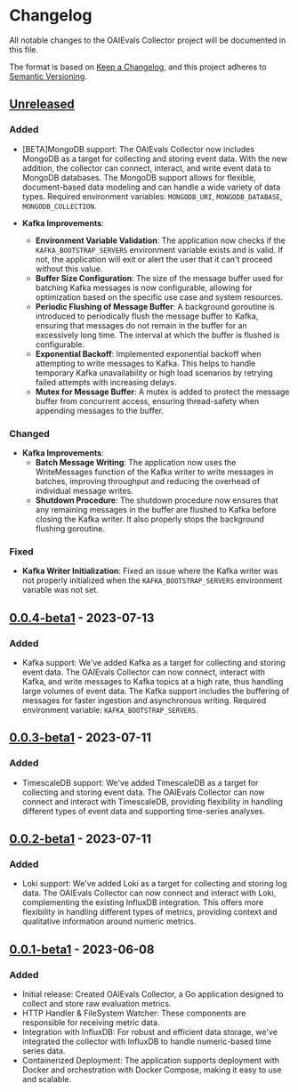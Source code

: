 # Changelog

All notable changes to the OAIEvals Collector project will be documented in this file.

The format is based on [Keep a Changelog](https://keepachangelog.com/en/1.0.0/),
and this project adheres to [Semantic Versioning](https://semver.org/spec/v2.0.0.html).

## [Unreleased]

### Added
- [BETA]MongoDB support: The OAIEvals Collector now includes MongoDB as a target for collecting and storing event data. With the new addition, the collector can connect, interact, and write event data to MongoDB databases. The MongoDB support allows for flexible, document-based data modeling and can handle a wide variety of data types. Required environment variables: `MONGODB_URI`, `MONGODB_DATABASE`, `MONGODB_COLLECTION`.

- **Kafka Improvements**:
    - **Environment Variable Validation**: The application now checks if the `KAFKA_BOOTSTRAP_SERVERS` environment variable exists and is valid. If not, the application will exit or alert the user that it can't proceed without this value.
    - **Buffer Size Configuration**: The size of the message buffer used for batching Kafka messages is now configurable, allowing for optimization based on the specific use case and system resources.
    - **Periodic Flushing of Message Buffer**: A background goroutine is introduced to periodically flush the message buffer to Kafka, ensuring that messages do not remain in the buffer for an excessively long time. The interval at which the buffer is flushed is configurable.
    - **Exponential Backoff**: Implemented exponential backoff when attempting to write messages to Kafka. This helps to handle temporary Kafka unavailability or high load scenarios by retrying failed attempts with increasing delays.
    - **Mutex for Message Buffer**: A mutex is added to protect the message buffer from concurrent access, ensuring thread-safety when appending messages to the buffer.

### Changed
- **Kafka Improvements**:
    - **Batch Message Writing**: The application now uses the WriteMessages function of the Kafka writer to write messages in batches, improving throughput and reducing the overhead of individual message writes.
    - **Shutdown Procedure**: The shutdown procedure now ensures that any remaining messages in the buffer are flushed to Kafka before closing the Kafka writer. It also properly stops the background flushing goroutine.

### Fixed
- **Kafka Writer Initialization**: Fixed an issue where the Kafka writer was not properly initialized when the `KAFKA_BOOTSTRAP_SERVERS` environment variable was not set.

## [0.0.4-beta1] - 2023-07-13

### Added
- Kafka support: We've added Kafka as a target for collecting and storing event data. The OAIEvals Collector can now connect, interact with Kafka, and write messages to Kafka topics at a high rate, thus handling large volumes of event data. The Kafka support includes the buffering of messages for faster ingestion and asynchronous writing. Required environment variable: `KAFKA_BOOTSTRAP_SERVERS`.

## [0.0.3-beta1] - 2023-07-11

### Added
- TimescaleDB support: We've added TimescaleDB as a target for collecting and storing event data. The OAIEvals Collector can now connect and interact with TimescaleDB, providing flexibility in handling different types of event data and supporting time-series analyses.

## [0.0.2-beta1] - 2023-07-11

### Added
- Loki support: We've added Loki as a target for collecting and storing log data. The OAIEvals Collector can now connect and interact with Loki, complementing the existing InfluxDB integration. This offers more flexibility in handling different types of metrics, providing context and qualitative information around numeric metrics.

## [0.0.1-beta1] - 2023-06-08

### Added
- Initial release: Created OAIEvals Collector, a Go application designed to collect and store raw evaluation metrics.
- HTTP Handler & FileSystem Watcher: These components are responsible for receiving metric data.
- Integration with InfluxDB: For robust and efficient data storage, we've integrated the collector with InfluxDB to handle numeric-based time series data.
- Containerized Deployment: The application supports deployment with Docker and orchestration with Docker Compose, making it easy to use and scalable.

[Unreleased]: https://github.com/oaievals-collector/seed/compare/0.0.4-beta1...HEAD
[0.0.4-beta1]: https://github.com/oaievals-collector/seed/compare/0.0.3-beta1...0.0.4-beta1
[0.0.3-beta1]: https://github.com/oaievals-collector/seed/compare/0.0.2-beta1...0.0.3-beta1
[0.0.2-beta1]: https://github.com/oaievals-collector/seed/compare/0.0.1-beta1...0.0.2-beta1
[0.0.1-beta1]: https://github.com/oaievals-collector/seed/releases/tag/0.0.1-beta1
